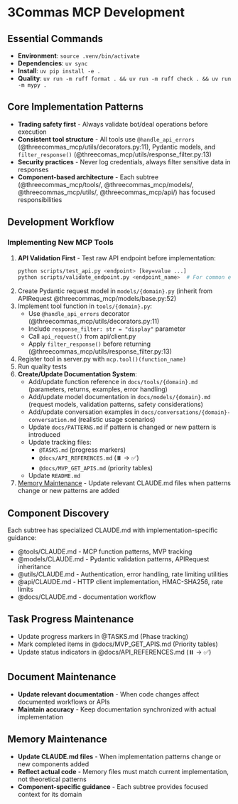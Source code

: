 # 3Commas MCP Development

## Essential Commands
- **Environment**: `source .venv/bin/activate`
- **Dependencies**: `uv sync`
- **Install**: `uv pip install -e .`
- **Quality**: `uv run -m ruff format . && uv run -m ruff check . && uv run -m mypy .`

## Core Implementation Patterns
- **Trading safety first** - Always validate bot/deal operations before execution
- **Consistent tool structure** - All tools use `@handle_api_errors` (@threecommas_mcp/utils/decorators.py:11), Pydantic models, and `filter_response()` (@threecomas_mcp/utils/response_filter.py:13)
- **Security practices** - Never log credentials, always filter sensitive data in responses
- **Component-based architecture** - Each subtree (@threecommas_mcp/tools/, @threecommas_mcp/models/, @threecommas_mcp/utils/, @threecommas_mcp/api/) has focused responsibilities

## Development Workflow
### Implementing New MCP Tools
1. **API Validation First** - Test raw API endpoint before implementation:
   ```bash
   python scripts/test_api.py <endpoint> [key=value ...]
   python scripts/validate_endpoint.py <endpoint_name>  # For common endpoints
   ```
2. Create Pydantic request model in `models/{domain}.py` (inherit from APIRequest @threecommas_mcp/models/base.py:52)
3. Implement tool function in `tools/{domain}.py`:
   - Use `@handle_api_errors` decorator (@threecommas_mcp/utils/decorators.py:11)
   - Include `response_filter: str = "display"` parameter
   - Call `api_request()` from api/client.py
   - Apply `filter_response()` before returning (@threecommas_mcp/utils/response_filter.py:13)
4. Register tool in server.py with `mcp.tool()(function_name)`
5. Run quality tests
5. **Create/Update Documentation System**:
   - Add/update function reference in `docs/tools/{domain}.md` (parameters, returns, examples, error handling)
   - Add/update model documentation in `docs/models/{domain}.md` (request models, validation patterns, safety considerations)
   - Add/update conversation examples in `docs/conversations/{domain}-conversation.md` (realistic usage scenarios)
   - Update `docs/PATTERNS.md` if pattern is changed or new pattern is introduced
   - Update tracking files:
     - `@TASKS.md` (progress markers)
     - `@docs/API_REFERENCES.md` (⏸️ → ✅)
     - `@docs/MVP_GET_APIS.md` (priority tables)
   - Update `README.md`
6. [Memory Maintenance](#memory-maintenance) - Update relevant CLAUDE.md files when patterns change or new patterns are added

## Component Discovery
Each subtree has specialized CLAUDE.md with implementation-specific guidance:
- @tools/CLAUDE.md - MCP function patterns, MVP tracking
- @models/CLAUDE.md - Pydantic validation patterns, APIRequest inheritance
- @utils/CLAUDE.md - Authentication, error handling, rate limiting utilities  
- @api/CLAUDE.md - HTTP client implementation, HMAC-SHA256, rate limits
- @docs/CLAUDE.md - documentation workflow

## Task Progress Maintenance
- Update progress markers in @TASKS.md (Phase tracking)
- Mark completed items in @docs/MVP_GET_APIS.md (Priority tables)
- Update status indicators in @docs/API_REFERENCES.md (⏸️ → ✅)

## Document Maintenance
- **Update relevant documentation** - When code changes affect documented workflows or APIs
- **Maintain accuracy** - Keep documentation synchronized with actual implementation

## Memory Maintenance
- **Update CLAUDE.md files** - When implementation patterns change or new components added
- **Reflect actual code** - Memory files must match current implementation, not theoretical patterns  
- **Component-specific guidance** - Each subtree provides focused context for its domain